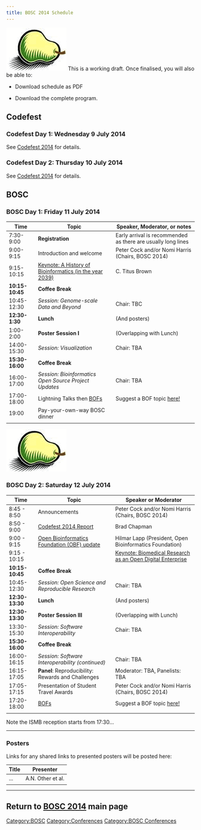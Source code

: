```yaml
---
title: BOSC 2014 Schedule
---
```


![BOSC logo|link=BOSC\_2014](Pear.png "fig:BOSC logo|link=BOSC_2014")
This is a working draft. Once finalised, you will also be able to:

- Download schedule as PDF

- Download the complete program.

Codefest
--------

### Codefest Day 1: Wednesday 9 July 2014

See [ Codefest 2014](Codefest_2014 "wikilink") for details.

### Codefest Day 2: Thursday 10 July 2014

See [ Codefest 2014](Codefest_2014 "wikilink") for details.

BOSC
----

### BOSC Day 1: Friday 11 July 2014

| Time            | Topic                                                                                            | Speaker, Moderator, or notes                                 |
|-----------------|--------------------------------------------------------------------------------------------------|--------------------------------------------------------------|
| 7:30-9:00       | **Registration**                                                                                 | Early arrival is recommended as there are usually long lines |
| 9:00-9:15       | Introduction and welcome                                                                         | Peter Cock and/or Nomi Harris (Chairs, BOSC 2014)            |
| 9:15-10:15      | [Keynote: A History of Bioinformatics (in the year 2039)](BOSC_2014_Keynote_Speakers "wikilink") | C. Titus Brown                                               |
| **10:15-10:45** | **Coffee Break**                                                                                 |                                                              |
| 10:45-12:30     | *Session: Genome-scale Data and Beyond*                                                          | Chair: TBC                                                   |
| **12:30-1:30**  | **Lunch**                                                                                        | (And posters)                                                |
| 1:00-2:00       | **Poster Session I**                                                                             | (Overlapping with Lunch)                                     |
| 14:00-15:30     | *Session: Visualization*                                                                         | Chair: TBA                                                   |
| **15:30-16:00** | **Coffee Break**                                                                                 |                                                              |
| 16:00-17:00     | *Session: Bioinformatics Open Source Project Updates*                                            | Chair: TBA                                                   |
| 17:00-18:00     | Lightning Talks then [BOFs](BOSC_2014/BOFs "wikilink")                                           | Suggest a BOF topic [here!](BOSC_2014/BOFs "wikilink")       |
| 19:00           | Pay-your-own-way BOSC dinner                                                                     |                                                              |
||

  
![BOSC logo|link=BOSC\_2014](Pear.png "fig:BOSC logo|link=BOSC_2014")

### BOSC Day 2: Saturday 12 July 2014

| Time            | Topic                                                                                                 | Speaker or Moderator                                    |
|-----------------|-------------------------------------------------------------------------------------------------------|---------------------------------------------------------|
| 8:45 - 8:50     | Announcements                                                                                         | Peter Cock and/or Nomi Harris (Chairs, BOSC 2014)       |
| 8:50 - 9:00     | [ Codefest 2014 Report](Codefest_2014 "wikilink")                                                     | Brad Chapman                                            |
| 9:00 - 9:15     | [Open Bioinformatics Foundation (OBF) update](http://www.open-bio.org/wiki/Main_Page)                 | Hilmar Lapp (President, Open Bioinformatics Foundation) |
| 9:15 - 10:15    | | [Keynote: Biomedical Research as an Open Digital Enterprise](BOSC_2014_Keynote_Speakers "wikilink") | Philip Bourne                                           |
| **10:15-10:45** | **Coffee Break**                                                                                      |                                                         |
| 10:45-12:30     | *Session: Open Science and Reproducible Research*                                                     | Chair: TBA                                              |
| **12:30-13:30** | **Lunch**                                                                                             | (And posters)                                           |
| **12:30-13:30** | **Poster Session III**                                                                                | (Overlapping with Lunch)                                |
| 13:30-15:30     | *Session: Software Interoperability*                                                                  | Chair: TBA                                              |
| **15:30-16:00** | **Coffee Break**                                                                                      |                                                         |
| 16:00-16:15     | *Session: Software Interoperability (continued)*                                                      | Chair: TBA                                              |
| 16:15-17:05     | **Panel**: Reproducibility: Rewards and Challenges                                                    | Moderator: TBA, Panelists: TBA                          |
| 17:05-17:15     | Presentation of Student Travel Awards                                                                 | Peter Cock and/or Nomi Harris (Chairs, BOSC 2014)       |
| 17:20-18:00     | [BOFs](BOSC_2014/BOFs "wikilink")                                                                     | Suggest a BOF topic [here!](BOSC_2014/BOFs "wikilink")  |
||

Note the ISMB reception starts from 17:30...

------------------------------------------------------------------------

### Posters

Links for any shared links to presented posters will be posted here:

| Title | Presenter         |
|-------|-------------------|
| ...   | A.N. Other et al. |
||

------------------------------------------------------------------------

Return to **[ BOSC 2014](BOSC_2014 "wikilink")** main page
----------------------------------------------------------

<Category:BOSC> <Category:Conferences> [Category:BOSC
Conferences](Category:BOSC_Conferences "wikilink")
